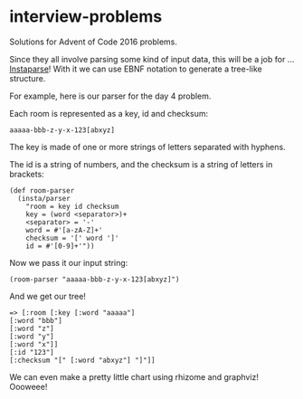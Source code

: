 # interview-problems

Solutions for Advent of Code 2016 problems.

Since they all involve parsing some kind of input data, this will be a job for ... [Instaparse](https://github.com/Engelberg/instaparse)!
With it we can use EBNF notation to generate a tree-like structure.

For example, here is our parser for the day 4 problem.

Each room is represented as a key, id and checksum:

    aaaaa-bbb-z-y-x-123[abxyz]

The key is made of one or more strings of letters separated with hyphens.

The id is a string of numbers, and the checksum is a string of letters in brackets:
  
    (def room-parser
      (insta/parser
        "room = key id checksum
        key = (word <separator>)+
        <separator> = '-'
        word = #'[a-zA-Z]+'
        checksum = '[' word ']'
        id = #'[0-9]+'"))
        
  Now we pass it our input string:

    (room-parser "aaaaa-bbb-z-y-x-123[abxyz]")
    
And we get our tree!
  
    => [:room [:key [:word "aaaaa"]
    [:word "bbb"]
    [:word "z"]
    [:word "y"]
    [:word "x"]]
    [:id "123"]
    [:checksum "[" [:word "abxyz"] "]"]]

We can even make a pretty little chart using rhizome and graphviz! Oooweee!
